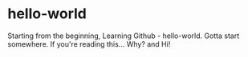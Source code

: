 # hello-world

Starting from the beginning, Learning Github - hello-world. Gotta start somewhere. If you're reading this... Why? and Hi!
